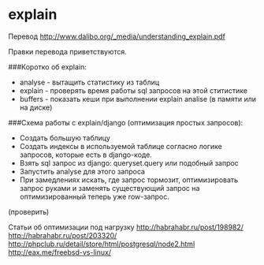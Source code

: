 # explain
Перевод http://www.dalibo.org/_media/understanding_explain.pdf

Правки перевода приветствуются.

###Коротко об explain:

- analyse - вытащить статистику из таблиц
- explain - проверять время работы sql запросов на этой ститистике
- buffers - показать кеши при выполнении explain analise (в памяти или на диске)

###Схема работы с explain/django (оптимизация простых запросов):

- Создать большую таблицу
- Создать индексы в используемой таблице согласно логике запросов, которые есть в django-коде.
- Взять sql запрос из django: queryset.query или подобный запрос
- Запустить analyse для этого запроса
- При замедлениях искать, где запрос тормозит, оптимизировать запрос руками и заменять существующий запрос на оптимизированный теперь уже row-запрос.

(проверить)

Статьи об оптимизации под нагрузку
http://habrahabr.ru/post/198982/
http://habrahabr.ru/post/203320/
http://phpclub.ru/detail/store/html/postgresql/node2.html
http://eax.me/freebsd-vs-linux/

